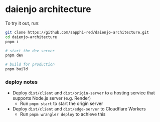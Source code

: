 # daienjo architecture

To try it out, run:
```bash
git clone https://github.com/sapphi-red/daienjo-architecture.git
cd daienjo-architecture
pnpm i

# start the dev server
pnpm dev

# build for production
pnpm build
```

### deploy notes
- Deploy `dist/client` and `dist/origin-server` to a hosting service that supports Node.js server (e.g. Render)
  - Run `pnpm start` to start the origin server
- Deploy `dist/client` and `dist/edge-server` to Cloudflare Workers
  - Run `pnpm wrangler deploy` to achieve this
